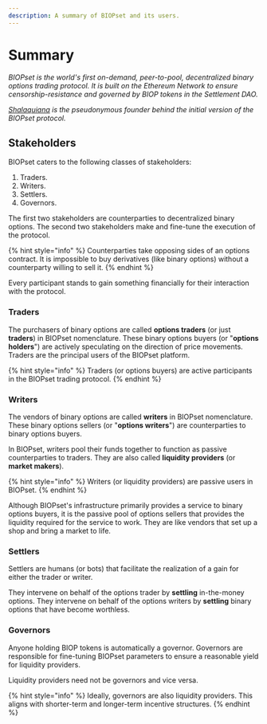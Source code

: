```yaml
---
description: A summary of BIOPset and its users.
---
```


# Summary

_BIOPset is the world's first on-demand, peer-to-pool, decentralized binary options trading protocol. It is built on the Ethereum Network to ensure censorship-resistance and governed by BIOP tokens in the Settlement DAO._

[_Shalaquiana_](https://twitter.com/shalaquiana) _is the pseudonymous founder behind the initial version of the BIOPset protocol._

## Stakeholders

BIOPset caters to the following classes of stakeholders:

1. Traders.
2. Writers.
3. Settlers.
4. Governors.

The first two stakeholders are counterparties to decentralized binary options. The second two stakeholders make and fine-tune the execution of the protocol.

{% hint style="info" %}
Counterparties take opposing sides of an options contract. It is impossible to buy derivatives \(like binary options\) without a counterparty willing to sell it.
{% endhint %}

Every participant stands to gain something financially for their interaction with the protocol.

### Traders

The purchasers of binary options are called **options traders** \(or just **traders**\) in BIOPset nomenclature. These binary options buyers \(or "**options holders**"\) are actively speculating on the direction of price movements. Traders are the principal users of the BIOPset platform.

{% hint style="info" %}
Traders \(or options buyers\) are active participants in the BIOPset trading protocol.
{% endhint %}

### Writers

The vendors of binary options are called **writers** in BIOPset nomenclature. These binary options sellers \(or "**options writers**"\) are counterparties to binary options buyers.

In BIOPset, writers pool their funds together to function as passive counterparties to traders. They are also called **liquidity providers** \(or **market makers**\).

{% hint style="info" %}
Writers \(or liquidity providers\) are passive users in BIOPset.
{% endhint %}

Although BIOPset's infrastructure primarily provides a service to binary options buyers, it is the passive pool of options sellers that provides the liquidity required for the service to work. They are like vendors that set up a shop and bring a market to life.

### Settlers

Settlers are humans \(or bots\) that facilitate the realization of a gain for either the trader or writer.

They intervene on behalf of the options trader by **settling** in-the-money options. They intervene on behalf of the options writers by **settling** binary options that have become worthless.

### Governors

Anyone holding BIOP tokens is automatically a governor. Governors are responsible for fine-tuning BIOPset parameters to ensure a reasonable yield for liquidity providers. 

Liquidity providers need not be governors and vice versa.

{% hint style="info" %}
Ideally, governors are also liquidity providers. This aligns with shorter-term and longer-term incentive structures.
{% endhint %}

